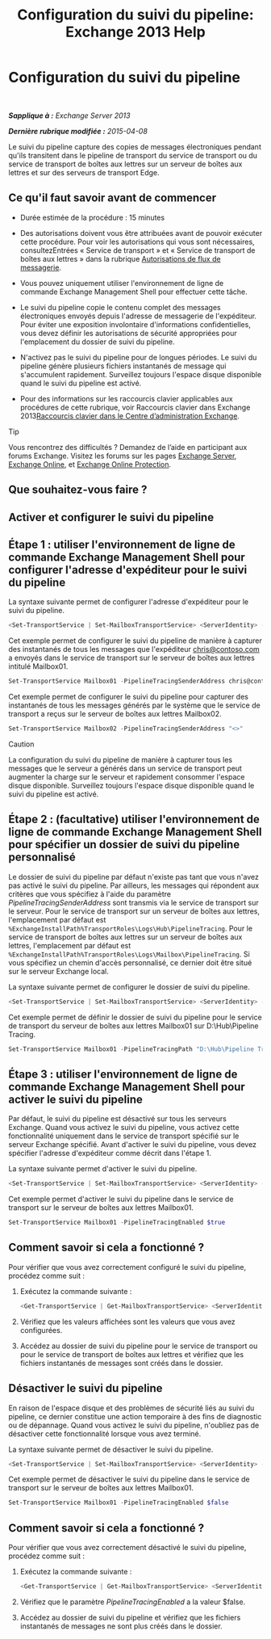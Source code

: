 ﻿---
title: 'Configuration du suivi du pipeline: Exchange 2013 Help'
TOCTitle: Configuration du suivi du pipeline
ms:assetid: 10293c83-2157-474e-840d-942e064a4672
ms:mtpsurl: https://technet.microsoft.com/fr-fr/library/JJ916678(v=EXCHG.150)
ms:contentKeyID: 52062938
ms.date: 04/24/2018
mtps_version: v=EXCHG.150
ms.translationtype: HT
---

# Configuration du suivi du pipeline

 

_**Sapplique à :** Exchange Server 2013_

_**Dernière rubrique modifiée :** 2015-04-08_

Le suivi du pipeline capture des copies de messages électroniques pendant qu'ils transitent dans le pipeline de transport du service de transport ou du service de transport de boîtes aux lettres sur un serveur de boîtes aux lettres et sur des serveurs de transport Edge.

## Ce qu'il faut savoir avant de commencer

  - Durée estimée de la procédure : 15 minutes

  - Des autorisations doivent vous être attribuées avant de pouvoir exécuter cette procédure. Pour voir les autorisations qui vous sont nécessaires, consultezEntrées « Service de transport » et « Service de transport de boîtes aux lettres » dans la rubrique [Autorisations de flux de messagerie](mail-flow-permissions-exchange-2013-help.md).

  - Vous pouvez uniquement utiliser l'environnement de ligne de commande Exchange Management Shell pour effectuer cette tâche.

  - Le suivi du pipeline copie le contenu complet des messages électroniques envoyés depuis l'adresse de messagerie de l'expéditeur. Pour éviter une exposition involontaire d'informations confidentielles, vous devez définir les autorisations de sécurité appropriées pour l'emplacement du dossier de suivi du pipeline.

  - N'activez pas le suivi du pipeline pour de longues périodes. Le suivi du pipeline génère plusieurs fichiers instantanés de message qui s'accumulent rapidement. Surveillez toujours l'espace disque disponible quand le suivi du pipeline est activé.

  - Pour des informations sur les raccourcis clavier applicables aux procédures de cette rubrique, voir Raccourcis clavier dans Exchange 2013[Raccourcis clavier dans le Centre d’administration Exchange](keyboard-shortcuts-in-the-exchange-admin-center-exchange-online-protection-help.md).

> [!TIP]
> Vous rencontrez des difficultés ? Demandez de l’aide en participant aux forums Exchange. Visitez les forums sur les pages <a href="https://go.microsoft.com/fwlink/p/?linkid=60612">Exchange Server</a>, <a href="https://go.microsoft.com/fwlink/p/?linkid=267542">Exchange Online</a>, et <a href="https://go.microsoft.com/fwlink/p/?linkid=285351">Exchange Online Protection</a>.


## Que souhaitez-vous faire ?

## Activer et configurer le suivi du pipeline

## Étape 1 : utiliser l'environnement de ligne de commande Exchange Management Shell pour configurer l'adresse d'expéditeur pour le suivi du pipeline

La syntaxe suivante permet de configurer l'adresse d'expéditeur pour le suivi du pipeline.

```powershell
<Set-TransportService | Set-MailboxTransportService> <ServerIdentity> -PipelineTracingSenderAddress <SMTPAddress | "<>">
```

Cet exemple permet de configurer le suivi du pipeline de manière à capturer des instantanés de tous les messages que l'expéditeur chris@contoso.com a envoyés dans le service de transport sur le serveur de boîtes aux lettres intitulé Mailbox01.

```powershell
Set-TransportService Mailbox01 -PipelineTracingSenderAddress chris@contoso.com
```

Cet exemple permet de configurer le suivi du pipeline pour capturer des instantanés de tous les messages générés par le système que le service de transport a reçus sur le serveur de boîtes aux lettres Mailbox02.

```powershell
Set-TransportService Mailbox02 -PipelineTracingSenderAddress "<>"
```

> [!CAUTION]
> La configuration du suivi du pipeline de manière à capturer tous les messages que le serveur a générés dans un service de transport peut augmenter la charge sur le serveur et rapidement consommer l'espace disque disponible. Surveillez toujours l'espace disque disponible quand le suivi du pipeline est activé.


## Étape 2 : (facultative) utiliser l'environnement de ligne de commande Exchange Management Shell pour spécifier un dossier de suivi du pipeline personnalisé

Le dossier de suivi du pipeline par défaut n'existe pas tant que vous n'avez pas activé le suivi du pipeline. Par ailleurs, les messages qui répondent aux critères que vous spécifiez à l'aide du paramètre *PipelineTracingSenderAddress* sont transmis via le service de transport sur le serveur. Pour le service de transport sur un serveur de boîtes aux lettres, l'emplacement par défaut est `%ExchangeInstallPath%TransportRoles\Logs\Hub\PipelineTracing`. Pour le service de transport de boîtes aux lettres sur un serveur de boîtes aux lettres, l'emplacement par défaut est `%ExchangeInstallPath%TransportRoles\Logs\Mailbox\PipelineTracing`. Si vous spécifiez un chemin d'accès personnalisé, ce dernier doit être situé sur le serveur Exchange local.

La syntaxe suivante permet de configurer le dossier de suivi du pipeline.

```powershell
<Set-TransportService | Set-MailboxTransportService> <ServerIdentity> -PipelineTracingPath <LocalFilePath>
```

Cet exemple permet de définir le dossier de suivi du pipeline pour le service de transport du serveur de boîtes aux lettres Mailbox01 sur D:\\Hub\\Pipeline Tracing.

```powershell
Set-TransportService Mailbox01 -PipelineTracingPath "D:\Hub\Pipeline Tracing"
```

## Étape 3 : utiliser l'environnement de ligne de commande Exchange Management Shell pour activer le suivi du pipeline

Par défaut, le suivi du pipeline est désactivé sur tous les serveurs Exchange. Quand vous activez le suivi du pipeline, vous activez cette fonctionnalité uniquement dans le service de transport spécifié sur le serveur Exchange spécifié. Avant d'activer le suivi du pipeline, vous devez spécifier l'adresse d'expéditeur comme décrit dans l'étape 1.

La syntaxe suivante permet d'activer le suivi du pipeline.

```powershell
<Set-TransportService | Set-MailboxTransportService> <ServerIdentity> -PipelineTracingEnabled $true
```

Cet exemple permet d'activer le suivi du pipeline dans le service de transport sur le serveur de boîtes aux lettres Mailbox01.

```powershell
Set-TransportService Mailbox01 -PipelineTracingEnabled $true
```

## Comment savoir si cela a fonctionné ?

Pour vérifier que vous avez correctement configuré le suivi du pipeline, procédez comme suit :

1.  Exécutez la commande suivante :
    
    ```powershell
    <Get-TransportService | Get-MailboxTransportService> <ServerIdentity> | Format-List PipelineTracing*
    ```

2.  Vérifiez que les valeurs affichées sont les valeurs que vous avez configurées.

3.  Accédez au dossier de suivi du pipeline pour le service de transport ou pour le service de transport de boîtes aux lettres et vérifiez que les fichiers instantanés de messages sont créés dans le dossier.

## Désactiver le suivi du pipeline

En raison de l'espace disque et des problèmes de sécurité liés au suivi du pipeline, ce dernier constitue une action temporaire à des fins de diagnostic ou de dépannage. Quand vous activez le suivi du pipeline, n'oubliez pas de désactiver cette fonctionnalité lorsque vous avez terminé.

La syntaxe suivante permet de désactiver le suivi du pipeline.

```powershell
<Set-TransportService | Set-MailboxTransportService> <ServerIdentity> -PipelineTracingEnabled $false
```

Cet exemple permet de désactiver le suivi du pipeline dans le service de transport sur le serveur de boîtes aux lettres Mailbox01.

```powershell
Set-TransportService Mailbox01 -PipelineTracingEnabled $false
```

## Comment savoir si cela a fonctionné ?

Pour vérifier que vous avez correctement désactivé le suivi du pipeline, procédez comme suit :

1.  Exécutez la commande suivante :
    
    ```powershell
    <Get-TransportService | Get-MailboxTransportService> <ServerIdentity> | Format-List PipelineTracingEnabled
    ```

2.  Vérifiez que le paramètre *PipelineTracingEnabled* a la valeur $false.

3.  Accédez au dossier de suivi du pipeline et vérifiez que les fichiers instantanés de messages ne sont plus créés dans le dossier.

